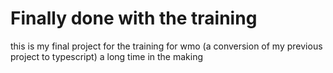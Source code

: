 # Finally done with the training

this is my final project for the training for wmo (a conversion of my previous project to typescript)
a long time in the making
